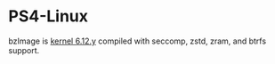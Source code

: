 # PS4-Linux

bzImage is [kernel 6.12.y](https://github.com/crashniels/linux) compiled with seccomp, zstd, zram, and btrfs support.